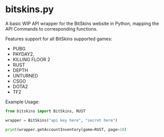# bitskins.py
A basic WIP API wrapper for the BitSkins website in Python, mapping the API Commands to corresponding functions.

Features support for all BitSkins supported games:
* PUBG
* PAYDAY2,
* KILLING FLOOR 2
* RUST
* DEPTH 
* UNTURNED
* CSGO
* DOTA2
* TF2

Example Usage:
```python
from bitskins import BitSkins, RUST

wrapper = BitSkins("api key here", "secret here")

print(wrapper.getAccountInventory(game=RUST, page=10)
```
